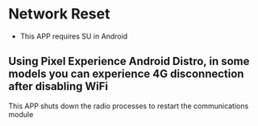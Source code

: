 # Network Reset

* This APP requires SU in Android

## Using Pixel Experience Android Distro, in some models you can experience 4G disconnection after disabling WiFi

This APP shuts down the radio processes to restart the communications module